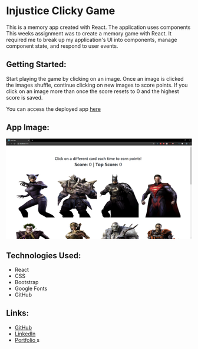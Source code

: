 # Injustice Clicky Game
This is a memory app created with React.  The application uses components This weeks assignment was to create a memory game with React. It required me to break up my application's UI into components, manage component state, and respond to user events. 
​
## Getting Started: 
Start playing the game by clicking on an image. Once an image is clicked the images shuffle, continue clicking on new images to score points.  If you click on an image more than once the score resets to 0 and the highest score is saved. 

You can access the deployed app [here](https://mv-stack.github.io/clickygame/)

## App Image:
​​![Clicky](/public/InjusticeApp.PNG)

## Technologies Used:
-   React
-   CSS
-   Bootstrap
-   Google Fonts
-   GitHub


## Links:
- <a href="https://github.com/MV-stack" target="_blank"> GitHub </a>
- <a href="https://www.linkedin.com/in/miguel-a-villegas/" target="_blank"> LinkedIn </a>
- <a href="https://mv-stack.github.io/Portfolio-EC/" target="_blank"> Portfolio </a>s